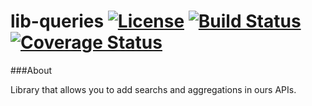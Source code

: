 # lib-queries [![License](http://img.shields.io/badge/license-Apache2-blue.svg?style=flat)](http://www.apache.org/licenses/LICENSE-2.0.txt) [![Build Status](https://travis-ci.org/corbel-platform/lib-queries.svg?branch=master)](https://travis-ci.org/corbel-platform/lib-queries) [![Coverage Status](https://coveralls.io/repos/corbel-platform/lib-queries/badge.svg?branch=master)](https://coveralls.io/r/corbel-platform/lib-queries?branch=master)

###About

Library that allows you to add searchs and aggregations in ours APIs.
